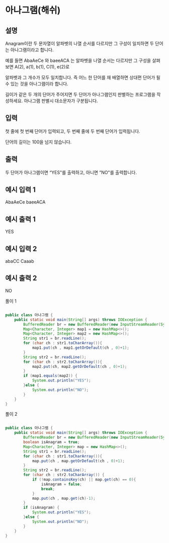# 아나그램(해쉬)

## 설명

Anagram이란 두 문자열이 알파벳의 나열 순서를 다르지만 그 구성이 일치하면 두 단어는 아나그램이라고 합니다.

예를 들면 AbaAeCe 와 baeeACA 는 알파벳을 나열 순서는 다르지만 그 구성을 살펴보면 A(2), a(1), b(1), C(1), e(2)로

알파벳과 그 개수가 모두 일치합니다. 즉 어느 한 단어를 재 배열하면 상대편 단어가 될 수 있는 것을 아나그램이라 합니다.

길이가 같은 두 개의 단어가 주어지면 두 단어가 아나그램인지 판별하는 프로그램을 작성하세요. 아나그램 판별시 대소문자가 구분됩니다.

## 입력 

첫 줄에 첫 번째 단어가 입력되고, 두 번째 줄에 두 번째 단어가 입력됩니다.

단어의 길이는 100을 넘지 않습니다.

## 출력

두 단어가 아나그램이면 “YES"를 출력하고, 아니면 ”NO"를 출력합니다.

## 예시 입력 1

AbaAeCe
baeeACA
## 예시 출력 1

YES
## 예시 입력 2

abaCC
Caaab
## 예시 출력 2

NO

풀이 1
````java

public class 아나그램 {
    public static void main(String[] args) throws IOException {
        BufferedReader br = new BufferedReader(new InputStreamReader(System.in));
        Map<Character, Integer> map1 = new HashMap<>();
        Map<Character, Integer> map2 = new HashMap<>();
        String str1 = br.readLine();
        for (char ch : str1.toCharArray()){
            map1.put(ch , map1.getOrDefault(ch , 0)+1);
        }
        String str2 = br.readLine();
        for (char ch : str2.toCharArray()){
            map2.put(ch, map2.getOrDefault(ch , 0)+1);
        }
        if (map1.equals(map2)) {
            System.out.println("YES");
        }else {
            System.out.println("NO");
        }
    }
}

````

풀이 2

```java

public class 아나그램 {
    public static void main(String[] args) throws IOException {
        BufferedReader br = new BufferedReader(new InputStreamReader(System.in));
        boolean isAnagram = true;
        Map<Character, Integer> map = new HashMap<>();
        String str1 = br.readLine();
        for (char ch : str1.toCharArray()){
            map.put(ch , map.getOrDefault(ch , 0)+1);
        }
        String str2 = br.readLine();
        for (char ch : str2.toCharArray()) {
            if (!map.containsKey(ch) || map.get(ch) == 0){
                isAnagram = false;
                break;
            }
            map.put(ch , map.get(ch)-1);
        }
        if (isAnagram) {
            System.out.println("YES");
        }else {
            System.out.println("NO");
        }
    }
}

```